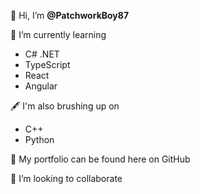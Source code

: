 👋 Hi, I’m <b>@PatchworkBoy87</b>

🌱 I’m currently learning 
- C# .NET
- TypeScript
- React
- Angular

🖋️ I'm also brushing up on 
- C++
- Python

📁 My portfolio can be found here on GitHub

🤝 I’m looking to collaborate
